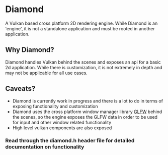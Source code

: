 # Diamond

A Vulkan based cross platform 2D rendering engine. While Diamond is an 'engine', it is not a standalone application and must be rooted in another application.

## Why Diamond?

Diamond handles Vulkan behind the scenes and exposes an api for a basic 2d application. While there is customization, it is not extremely in depth and may not be applicable for all use cases.

## Caveats?

- Diamond is currently work in progress and there is a lot to do in terms of exposing functionality and customization
- Diamond uses the cross platform window manager library [GLFW](https://www.glfw.org/) behind the scenes, so the engine exposes the GLFW data in order to be used for input and other window related functionality
- High level vulkan components are also exposed

### Read through the diamond.h header file for detailed documentation on functionality